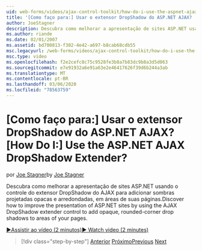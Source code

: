 ```yaml
---
uid: web-forms/videos/ajax-control-toolkit/how-do-i-use-the-aspnet-ajax-dropshadow-extender
title: '[Como faço para:] Usar o extensor DropShadow do ASP.NET AJAX? | Microsoft Docs'
author: JoeStagner
description: Descubra como melhorar a apresentação de sites ASP.NET usando o controle do extensor DropShadow do AJAX para adicionar sombras descartadas opacas e arredondadas no canto redondo às áreas o...
ms.author: riande
ms.date: 02/01/2007
ms.assetid: bd700813-f302-4e42-a697-b8cab68cdb55
msc.legacyurl: /web-forms/videos/ajax-control-toolkit/how-do-i-use-the-aspnet-ajax-dropshadow-extender
msc.type: video
ms.openlocfilehash: f2e2cefc8c75c9528fe3b8a7b83dc9b8a3d5d063
ms.sourcegitcommit: e7e91932a6e91a63e2e46417626f39d6b244a3ab
ms.translationtype: MT
ms.contentlocale: pt-BR
ms.lasthandoff: 03/06/2020
ms.locfileid: "78563759"
---
```

# <a name="how-do-i-use-the-aspnet-ajax-dropshadow-extender"></a><span data-ttu-id="8ae4a-104">[Como faço para:] Usar o extensor DropShadow do ASP.NET AJAX?</span><span class="sxs-lookup"><span data-stu-id="8ae4a-104">[How Do I:] Use the ASP.NET AJAX DropShadow Extender?</span></span>

<span data-ttu-id="8ae4a-105">por [Joe Stagner](https://github.com/JoeStagner)</span><span class="sxs-lookup"><span data-stu-id="8ae4a-105">by [Joe Stagner](https://github.com/JoeStagner)</span></span>

<span data-ttu-id="8ae4a-106">Descubra como melhorar a apresentação de sites ASP.NET usando o controle do extensor DropShadow do AJAX para adicionar sombras projetadas opacas e arredondadas, em áreas de suas páginas.</span><span class="sxs-lookup"><span data-stu-id="8ae4a-106">Discover how to improve the presentation of ASP.NET sites by using the AJAX DropShadow extender control to add opaque, rounded-corner drop shadows to areas of your pages.</span></span>

[<span data-ttu-id="8ae4a-107">&#9654;Assistir ao vídeo (2 minutos)</span><span class="sxs-lookup"><span data-stu-id="8ae4a-107">&#9654; Watch video (2 minutes)</span></span>](https://channel9.msdn.com/Blogs/ASP-NET-Site-Videos/how-do-i-use-the-aspnet-ajax-dropshadow-extender)

> [!div class="step-by-step"]
> <span data-ttu-id="8ae4a-108">[Anterior](how-do-i-use-the-aspnet-ajax-togglebutton-extender.md)
> [Próximo](how-do-i-use-the-aspnet-ajax-passwordstrength-extender.md)</span><span class="sxs-lookup"><span data-stu-id="8ae4a-108">[Previous](how-do-i-use-the-aspnet-ajax-togglebutton-extender.md)
[Next](how-do-i-use-the-aspnet-ajax-passwordstrength-extender.md)</span></span>

